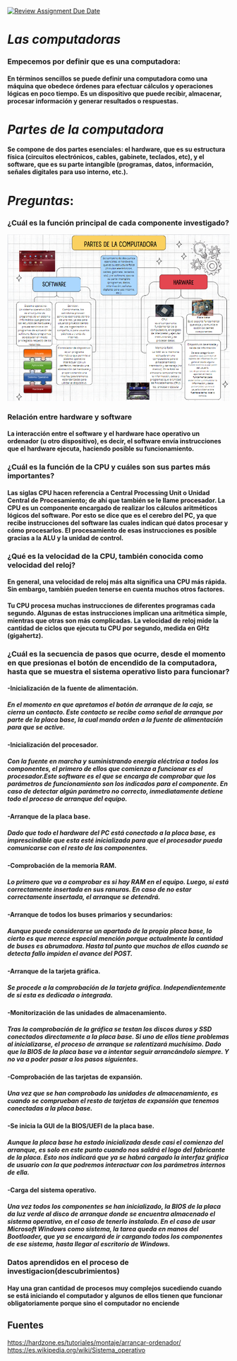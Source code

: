 [![Review Assignment Due Date](https://classroom.github.com/assets/deadline-readme-button-22041afd0340ce965d47ae6ef1cefeee28c7c493a6346c4f15d667ab976d596c.svg)](https://classroom.github.com/a/ZHlrD2sU)
# *Las computadoras*
### Empecemos por definir que es una computadora:
#### En términos sencillos se puede definir una computadora como una máquina que obedece órdenes para efectuar cálculos y operaciones lógicas en poco tiempo. Es un dispositivo que puede recibir, almacenar, procesar información y generar resultados o respuestas.
# *Partes de la computadora*
#### Se compone de dos partes esenciales: el hardware, que es su estructura física (circuitos electrónicos, cables, gabinete, teclados, etc), y el software, que es su parte intangible (programas, datos, información, señales digitales para uso interno, etc.).
 # *Preguntas*:
 ### **¿Cuál es la función principal de cada componente investigado?** 
![Eu sou um mapa](<mapa.png>)

### **Relación entre hardware y software**
#### La interacción entre el software y el hardware hace operativo un ordenador (u otro dispositivo), es decir, el software envía instrucciones que el hardware ejecuta, haciendo posible su funcionamiento.
### **¿Cuál es la función de la CPU y cuáles son sus partes más importantes?**
#### Las siglas CPU hacen referencia a Central Processing Unit o Unidad Central de Procesamiento; de ahí que también se le llame procesador. La CPU es un componente encargado de realizar los cálculos aritméticos lógicos del software. Por esto se dice que es el cerebro del PC, ya que recibe instrucciones del software las cuales indican qué datos procesar y cómo procesarlos. El procesamiento de esas instrucciones es posible gracias a la ALU y la unidad de control.
### **¿Qué es la velocidad de la CPU, también conocida como velocidad del reloj?**
#### En general, una velocidad de reloj más alta significa una CPU más rápida. Sin embargo, también pueden tenerse en cuenta muchos otros factores.
#### Tu CPU procesa muchas instrucciones de diferentes programas cada segundo. Algunas de estas instrucciones implican una aritmética simple, mientras que otras son más complicadas. La velocidad de reloj mide la cantidad de ciclos que ejecuta tu CPU por segundo, medida en GHz (gigahertz).
### **¿Cuál es la secuencia de pasos que ocurre, desde el momento en que presionas el botón de encendido de la computadora, hasta que se muestra el sistema operativo listo para funcionar?**
#### **-Inicialización de la fuente de alimentación.**
#####  En el momento en que apretamos el botón de arranque de la caja, se cierra un contacto. Este contacto se recibe como señal de arranque por parte de la placa base, la cual manda orden a la fuente de alimentación para que se active.
#### **-Inicialización del procesador.**
##### Con la fuente en marcha y suministrando energía eléctrica a todos los componentes, el primero de ellos que comienza a funcionar es el procesador.Este software es el que se encarga de comprobar que los parámetros de funcionamiento son los indicados para el componente. En caso de detectar algún parámetro no correcto, inmediatamente detiene todo el proceso de arranque del equipo.
#### **-Arranque de la placa base.**
#####  Dado que todo el hardware del PC está conectado a la placa base, es imprescindible que esta esté inicializada para que el procesador pueda comunicarse con el resto de las componentes.
#### **-Comprobación de la memoria RAM.**
##### Lo primero que va a comprobar es si hay RAM en el equipo. Luego, si está correctamente insertada en sus ranuras. En caso de no estar correctamente insertada, el arranque se detendrá.
#### **-Arranque de todos los buses primarios y secundarios:**
##### Aunque puede considerarse un apartado de la propia placa base, lo cierto es que merece especial mención porque actualmente la cantidad de buses es abrumadora. Hasta tal punto que muchos de ellos cuando se detecta fallo impiden el avance del POST.
#### **-Arranque de la tarjeta gráfica.**
##### Se procede a la comprobación de la tarjeta gráfica. Independientemente de si esta es dedicada o integrada.
#### **-Monitorización de las unidades de almacenamiento.**
##### Tras la comprobación de la gráfica se testan los discos duros y SSD conectados directamente a la placa base. Si uno de ellos tiene problemas al inicializarse, el proceso de arranque se ralentizará muchísimo. Dado que la BIOS de la placa base va a intentar seguir arrancándolo siempre. Y no va a poder pasar a los pasos siguientes.
#### **-Comprobación de las tarjetas de expansión.**
##### Una vez que se han comprobado las unidades de almacenamiento, es cuando se comprueban el resto de tarjetas de expansión que tenemos conectadas a la placa base.
#### **-Se inicia la GUI de la BIOS/UEFI de la placa base.**
#####  Aunque la placa base ha estado inicializada desde casi el comienzo del arranque, es solo en este punto cuando nos saldrá el logo del fabricante de la placa. Esto nos indicará que ya se habrá cargado la interfaz gráfica de usuario con la que podremos interactuar con los parámetros internos de ella.
#### **-Carga del sistema operativo.**
##### Una vez todos los componentes se han inicializado, la BIOS de la placa da luz verde al disco de arranque donde se encuentra almacenado el sistema operativo, en el caso de tenerlo instalado. En el caso de usar Microsoft Windows como sistema, la tarea queda en manos del Bootloader, que ya se encargará de ir cargando todos los componentes de ese sistema, hasta llegar al escritorio de Windows.
### **Datos aprendidos en el proceso de investigacion(descubrimientos)**
#### Hay una gran cantidad de procesos muy complejos sucediendo cuando se está iniciando el computador y algunos de ellos tienen que funcionar obligatoriamente porque sino el computador no enciende
## **Fuentes**
https://hardzone.es/tutoriales/montaje/arrancar-ordenador/
https://es.wikipedia.org/wiki/Sistema_operativo
